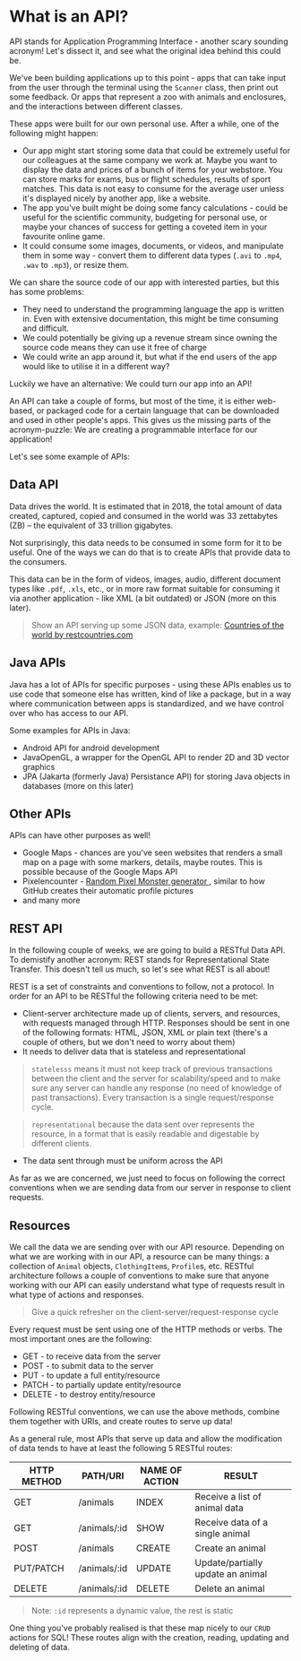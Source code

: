 # What is an API?

API stands for Application Programming Interface - another scary sounding acronym! Let's dissect it, and see what the original idea behind this could be.

We've been building applications up to this point - apps that can take input from the user through the terminal using the `Scanner` class, then print out some feedback. Or apps that represent a zoo with animals and enclosures, and the interactions between different classes.

These apps were built for our own personal use. After a while, one of the following might happen:

* Our app might start storing some data that could be extremely useful for our colleagues at the same company we work at. Maybe you want to display the data and prices of a bunch of items for your webstore. You can store marks for exams, bus or flight schedules, results of sport matches. This data is not easy to consume for the average user unless it's displayed nicely by another app, like a website.
* The app you've built might be doing some fancy calculations - could be useful for the scientific community, budgeting for personal use, or maybe your chances of success for getting a coveted item in your favourite online game.
* It could consume some images, documents, or videos, and manipulate them in some way - convert them to different data types (`.avi` to `.mp4`, `.wav` to `.mp3`), or resize them.

We can share the source code of our app with interested parties, but this has some problems:

* They need to understand the programming language the app is written in. Even with extensive documentation, this might be time consuming and difficult.
* We could potentially be giving up a revenue stream since owning the source code means they can use it free of charge
* We could write an app around it, but what if the end users of the app would like to utilise it in a different way?

Luckily we have an alternative: We could turn our app into an API! 

An API can take a couple of forms, but most of the time, it is either web-based, or packaged code for a certain language that can be downloaded and used in other people's apps.
This gives us the missing parts of the acronym-puzzle: We are creating a programmable interface for our application!

Let's see some example of APIs:

## Data API

Data drives the world. It is estimated that in 2018, the total amount of data created, captured, copied and consumed in the world was 33 zettabytes (ZB) – the equivalent of 33 trillion gigabytes.

Not surprisingly, this data needs to be consumed in some form for it to be useful. One of the ways we can do that is to create APIs that provide data to the consumers.

This data can be in the form of videos, images, audio, different document types like `.pdf`, `.xls`, etc., or in more raw format suitable for consuming it via another application - like XML (a bit outdated) or JSON (more on this later).


>Show an API serving up some JSON data, example: [Countries of the world by restcountries.com](https://restcountries.com/v3.1/all)

## Java APIs

Java has a lot of APIs for specific purposes - using these APIs enables us to use code that someone else has written, kind of like a package, but in a way where communication between apps is standardized, and we have control over who has access to our API.

Some examples for APIs in Java:

* Android API for android development
* JavaOpenGL, a wrapper for the OpenGL API to render 2D and 3D vector graphics
* JPA (Jakarta (formerly Java) Persistance API) for storing Java objects in databases (more on this later)

## Other APIs

APIs can have other purposes as well!

* Google Maps - chances are you've seen websites that renders a small map on a page with some markers, details, maybe routes. This is possible because of the Google Maps API
* Pixelencounter - [Random Pixel Monster generator ](https://app.pixelencounter.com/api/basic/monsters/random), similar to how GitHub creates their automatic profile pictures
* and many more

## REST API

In the following couple of weeks, we are going to build a RESTful Data API.
To demistify another acronym: REST stands for Representational State Transfer. This doesn't tell us much, so let's see what REST is all about!

REST is a set of constraints and conventions to follow, not a protocol. In order for an API to be RESTful the following criteria need to be met:

* Client-server architecture made up of clients, servers, and resources, with requests managed through HTTP. Responses should be sent in one of the following formats: HTML, JSON, XML or plain text (there's a couple of others, but we don't need to worry about them)
* It needs to deliver data that is stateless and representational

> `statelesss` means it must not keep track of previous transactions between the client and the server for scalability/speed and to make sure any server can handle any response (no need of knowledge of past transactions). Every transaction is a single request/response cycle.

> `representational` because the data sent over represents the resource, in a format that is easily readable and digestable by different clients.

* The data sent through must be uniform across the API

As far as we are concerned, we just need to focus on following the correct conventions when we are sending data from our server in response to client requests.

## Resources

We call the data we are sending over with our API resource. Depending on what we are working with in our API, a resource can be many things: a collection of `Animal` objects, `ClothingItem`s, `Profile`s, etc. RESTful architecture follows a couple of conventions to make sure that anyone working with our API can easily understand what type of requests result in what type of actions and responses.

> Give a quick refresher on the client-server/request-response cycle

Every request must be sent using one of the HTTP methods or verbs. The most important ones are the following:

* GET - to receive data from the server
* POST - to submit data to the server
* PUT - to update a full entity/resource
* PATCH - to partially update entity/resource
* DELETE - to destroy entity/resource

Following RESTful conventions, we can use the above methods, combine them together with URIs, and create routes to serve up data!

As a general rule, most APIs that serve up data and allow the modification of data tends to have at least the following 5 RESTful routes:

|HTTP METHOD | PATH/URI    | NAME OF ACTION  | RESULT                          |
|------------|-------------|-----------------|---------------------------------|
|GET         |/animals     |INDEX            |Receive a list of animal data    |
|GET         |/animals/:id |SHOW             |Receive data of a single animal  |
|POST        |/animals     |CREATE           |Create an animal                 |   
|PUT/PATCH   |/animals/:id |UPDATE           |Update/partially update an animal| 
|DELETE      |/animals/:id |DELETE           |Delete an animal                 | 
     
> Note: `:id` represents a dynamic value, the rest is static

One thing you've probably realised is that these map nicely to our `CRUD` actions for SQL! These routes align with the creation, reading, updating and deleting of data.

